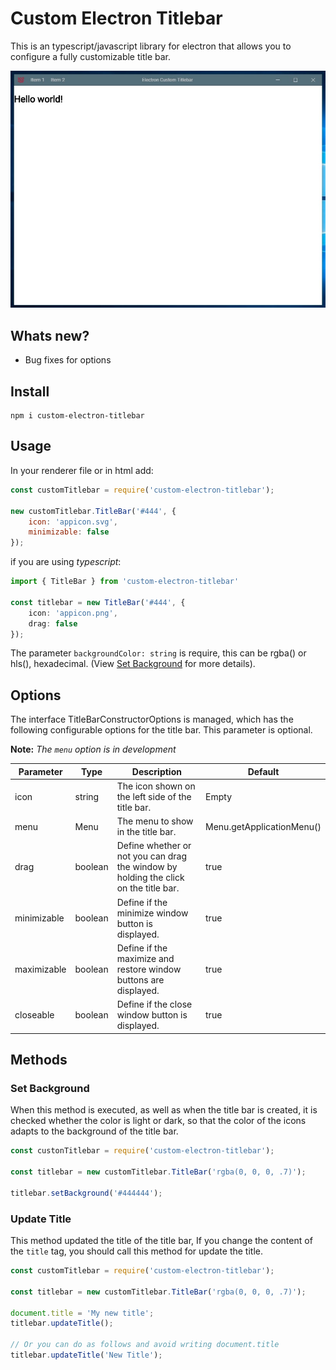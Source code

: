 # Custom Electron Titlebar

This is an typescript/javascript library for electron that allows you to configure a fully customizable title bar.

![Windows](images/windows.jpg)

## Whats new?
- Bug fixes for options

## Install

```
npm i custom-electron-titlebar
```

## Usage

In your renderer file or in html add:

```js
const customTitlebar = require('custom-electron-titlebar');

new customTitlebar.TitleBar('#444', {
	icon: 'appicon.svg',
	minimizable: false
});
```

if you are using _typescript_:
```ts
import { TitleBar } from 'custom-electron-titlebar'

const titlebar = new TitleBar('#444', {
	icon: 'appicon.png',
	drag: false
});
```

The parameter `backgroundColor: string` is require, this can be rgba() or hls(), hexadecimal.
(View [Set Background](#set-background) for more details).

## Options 

The interface TitleBarConstructorOptions is managed, which has the following configurable options for the title bar. This parameter is optional.

**Note:** _The `menu` option is in development_

| Parameter   | Type    | Description                                                                          | Default                   |
| ----------- | ------- | ------------------------------------------------------------------------------------ | ------------------------- |
| icon        | string  | The icon shown on the left side of the title bar.                                    | Empty                     |
| menu        | Menu    | The menu to show in the title bar.                                                   | Menu.getApplicationMenu() |
| drag        | boolean | Define whether or not you can drag the window by holding the click on the title bar. | true                      |
| minimizable | boolean | Define if the minimize window button is displayed.                                   | true                      |
| maximizable | boolean | Define if the maximize and restore window buttons are displayed.                     | true                      |
| closeable   | boolean | Define if the close window button is displayed.                                      | true                      |

## Methods

### Set Background

When this method is executed, as well as when the title bar is created, it is checked whether the color is light or dark, so that the color of the icons adapts to the background of the title bar.

```js
const custonTitlebar = require('custom-electron-titlebar');

const titlebar = new customTitlebar.TitleBar('rgba(0, 0, 0, .7)');

titlebar.setBackground('#444444');
```

### Update Title

This method updated the title of the title bar, If you change the content of the `title` tag, you should call this method for update the title.

```js
const customTitlebar = require('custom-electron-titlebar');

const titlebar = new customTitlebar.TitleBar('rgba(0, 0, 0, .7)');

document.title = 'My new title';
titlebar.updateTitle();

// Or you can do as follows and avoid writing document.title
titlebar.updateTitle('New Title');
```